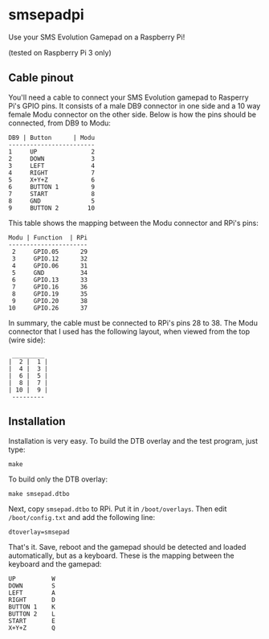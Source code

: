 # smsepadpi

Use your SMS Evolution Gamepad on a Raspberry Pi!

(tested on Raspberry Pi 3 only)

## Cable pinout

You'll need a cable to connect your SMS Evolution gamepad to Rasperry Pi's GPIO pins.
It consists of a male DB9 connector in one side and a 10 way female Modu connector on the other side.
Below is how the pins should be connected, from DB9 to Modu:

```
DB9 | Button      | Modu
------------------------
1     UP               2
2     DOWN             3
3     LEFT             4
4     RIGHT            7
5     X+Y+Z            6
6     BUTTON 1         9
7     START            8
8     GND              5
9     BUTTON 2        10
```

This table shows the mapping between the Modu connector and RPi's pins:

```
Modu | Function  | RPi
----------------------
 2     GPIO.05      29
 3     GPIO.12      32
 4     GPIO.06      31
 5     GND          34
 6     GPIO.13      33
 7     GPIO.16      36
 8     GPIO.19      35
 9     GPIO.20      38
10     GPIO.26      37
```

In summary, the cable must be connected to RPi's pins 28 to 38.
The Modu connector that I used has the following layout, when viewed from the top (wire side):

```
 _________
|  2 |  1 |
|  4 |  3 |
|  6 |  5 |
|  8 |  7 |
| 10 |  9 |
 ---------
```

## Installation

Installation is very easy.
To build the DTB overlay and the test program, just type:
```
make
```

To build only the DTB overlay:
```
make smsepad.dtbo
```

Next, copy `smsepad.dtbo` to RPi. Put it in `/boot/overlays`.
Then edit `/boot/config.txt` and add the following line:
```
dtoverlay=smsepad
```

That's it. Save, reboot and the gamepad should be detected and loaded automatically, but as a keyboard.
These is the mapping between the keyboard and the gamepad:

```
UP          W
DOWN        S
LEFT        A
RIGHT       D
BUTTON 1    K
BUTTON 2    L
START       E
X+Y+Z       Q
```
